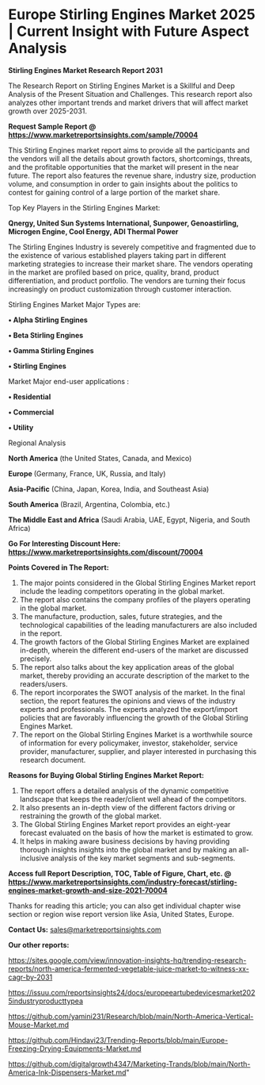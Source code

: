 # Europe Stirling Engines Market 2025 | Current Insight with Future Aspect Analysis

<strong>Stirling Engines Market Research Report 2031</strong>

The Research Report on Stirling Engines Market is a Skillful and Deep Analysis of the Present Situation and Challenges. This research report also analyzes other important trends and market drivers that will affect market growth over 2025-2031.

<strong>Request Sample Report @ <a href=https://www.marketreportsinsights.com/sample/70004>https://www.marketreportsinsights.com/sample/70004</a></strong>

This Stirling Engines market report aims to provide all the participants and the vendors will all the details about growth factors, shortcomings, threats, and the profitable opportunities that the market will present in the near future. The report also features the revenue share, industry size, production volume, and consumption in order to gain insights about the politics to contest for gaining control of a large portion of the market share.

Top Key Players in the Stirling Engines Market:

<strong>Qnergy, United Sun Systems International, Sunpower, Genoastirling, Microgen Engine, Cool Energy, ADI Thermal Power</strong>

The Stirling Engines Industry is severely competitive and fragmented due to the existence of various established players taking part in different marketing strategies to increase their market share. The vendors operating in the market are profiled based on price, quality, brand, product differentiation, and product portfolio. The vendors are turning their focus increasingly on product customization through customer interaction.

Stirling Engines Market Major Types are:

<strong>• Alpha Stirling Engines

• Beta Stirling Engines

• Gamma Stirling Engines

• Stirling Engines</strong>

Market Major end-user applications :

<strong>• Residential

• Commercial

• Utility</strong>

Regional Analysis

</u><strong><b>North America</b></strong> (the United States, Canada, and Mexico)

<strong><b>Europe </b></strong>(Germany, France, UK, Russia, and Italy)

<strong><b>Asia-Pacific</b></strong> (China, Japan, Korea, India, and Southeast Asia)

<strong><b>South America</b></strong> (Brazil, Argentina, Colombia, etc.)

<strong><b>The Middle East and Africa</b></strong> (Saudi Arabia, UAE, Egypt, Nigeria, and South Africa)

<strong>Go For Interesting Discount Here: <a href=https://www.marketreportsinsights.com/discount/70004>https://www.marketreportsinsights.com/discount/70004</a></strong>

<strong>Points Covered in The Report:</strong>
<ol>
  <li>The major points considered in the Global Stirling Engines Market report include the leading competitors operating in the global market.</li>
  <li>The report also contains the company profiles of the players operating in the global market.</li>
  <li>The manufacture, production, sales, future strategies, and the technological capabilities of the leading manufacturers are also included in the report.</li>
  <li>The growth factors of the Global Stirling Engines Market are explained in-depth, wherein the different end-users of the market are discussed precisely.</li>
  <li>The report also talks about the key application areas of the global market, thereby providing an accurate description of the market to the readers/users.</li>
  <li>The report incorporates the SWOT analysis of the market. In the final section, the report features the opinions and views of the industry experts and professionals. The experts analyzed the export/import policies that are favorably influencing the growth of the Global Stirling Engines Market.</li>
  <li>The report on the Global Stirling Engines Market is a worthwhile source of information for every policymaker, investor, stakeholder, service provider, manufacturer, supplier, and player interested in purchasing this research document.</li>
</ol>
<strong>Reasons for Buying Global Stirling Engines Market Report:</strong>

<ol>
  <li>The report offers a detailed analysis of the dynamic competitive landscape that keeps the reader/client well ahead of the competitors.</li>
  <li>It also presents an in-depth view of the different factors driving or restraining the growth of the global market.</li>
  <li>The Global Stirling Engines Market report provides an eight-year forecast evaluated on the basis of how the market is estimated to grow.</li>
  <li>It helps in making aware business decisions by having providing thorough insights insights into the global market and by making an all-inclusive analysis of the key market segments and sub-segments.</li>
</ol>
<strong>Access full Report Description, TOC, Table of Figure, Chart, etc. @ <a href=https://www.marketreportsinsights.com/industry-forecast/stirling-engines-market-growth-and-size-2021-70004>https://www.marketreportsinsights.com/industry-forecast/stirling-engines-market-growth-and-size-2021-70004</a></strong>


Thanks for reading this article; you can also get individual chapter wise section or region wise report version like Asia, United States, Europe.

<strong>Contact Us:</strong>
sales@marketreportsinsights.com

<strong>Our other reports:</strong>

<a href=https://sites.google.com/view/innovation-insights-hq/trending-research-reports/north-america-fermented-vegetable-juice-market-to-witness-xx-cagr-by-2031>https://sites.google.com/view/innovation-insights-hq/trending-research-reports/north-america-fermented-vegetable-juice-market-to-witness-xx-cagr-by-2031</a>

<a href=https://issuu.com/reportsinsights24/docs/europeeartubedevicesmarket2025industryproducttypea>https://issuu.com/reportsinsights24/docs/europeeartubedevicesmarket2025industryproducttypea</a>

<a href=https://github.com/yamini231/Research/blob/main/North-America-Vertical-Mouse-Market.md>https://github.com/yamini231/Research/blob/main/North-America-Vertical-Mouse-Market.md</a>

<a href=https://github.com/Hindavi23/Trending-Reports/blob/main/Europe-Freezing-Drying-Equipments-Market.md>https://github.com/Hindavi23/Trending-Reports/blob/main/Europe-Freezing-Drying-Equipments-Market.md</a>

<a href=https://github.com/digitalgrowth4347/Marketing-Trands/blob/main/North-America-Ink-Dispensers-Market.md>https://github.com/digitalgrowth4347/Marketing-Trands/blob/main/North-America-Ink-Dispensers-Market.md</a>"
